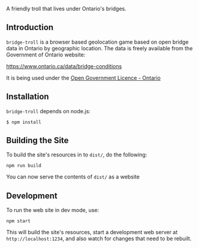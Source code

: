 A friendly troll that lives under Ontario's bridges.

## Introduction

`bridge-troll` is a browser based geolocation game based on open bridge data in
Ontario by geographic location.  The data is freely available from the
Government of Ontario website:

https://www.ontario.ca/data/bridge-conditions

It is being used under the [Open Government Licence - Ontario](https://www.ontario.ca/page/open-government-licence-ontario)

## Installation

`bridge-troll` depends on node.js:

```
$ npm install
```

## Building the Site

To build the site's resources in to `dist/`, do the following:

```
npm run build
```

You can now serve the contents of `dist/` as a website

## Development

To run the web site in dev mode, use:

```
npm start
```

This will build the site's resources, start a development web server
at `http://localhost:1234`, and also watch for changes that need to be rebuilt.
